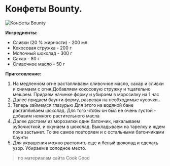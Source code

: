 # Конфеты Bounty.
![Конфеты Bounty](/images/Kulinar/Desert/konfety-baunti.jpg 'Конфеты Bounty')

**Ингредиенты:**

- Сливки (20 % жирности) - 200 мл
- Кокосовая стружка - 200 г
- Молочный шоколад - 300 г
- Сахар - 80 г
- Сливочное масло - 50 г

**Приготовление:**

1. На медленном огне растапливаем сливочное масло, сахар и сливки и снимаем с огня.Добавляем кокосовую стружку и тщательно мешаем. Придаем начинке форму и убираем в морозилку на 1 час
2. Далее придаем баунти форму, разрезая на необходимые кусочки..
3. Теперь займемся глазурью Для этого на водяной бане растапливаем шоколад. Для того чтобы он был не очень густой - добавим немного растительного масла
4. Далее достаем из морозилки один батончик, накалываем зубочисткой, и окунаем в шоколад. Выкладываем на тарелку и ждем пока застынет. То же самое повторяем и с остальными батончиками баунти
5. Для украшения можно растопить еще и белый шоколад и сделать узор. Убираем в холодное место. 

>  по материалам сайта Cook Good
